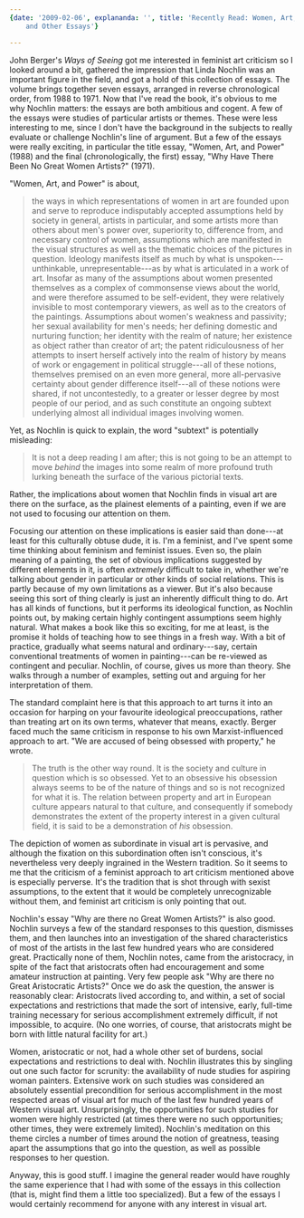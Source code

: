 ```yaml
---
{date: '2009-02-06', explananda: '', title: 'Recently Read: Women, Art, and Power
    and Other Essays'}

---
```

John Berger's <em>Ways of Seeing</em> got me interested in feminist art criticism so I looked around a bit, gathered the impression that Linda Nochlin was an important figure in the field, and got a hold of this collection of essays.  The volume brings together seven essays, arranged in reverse chronological order, from 1988 to 1971.  Now that I've read the book, it's obvious to me why Nochlin matters: the essays are both ambitious and cogent.  A few of the essays were studies of particular artists or themes.  These were less interesting to me, since I don't have the background in the subjects to really evaluate or challenge Nochlin's line of argument.  But a few of the essays were really exciting, in particular the title essay, "Women, Art, and Power" (1988) and the final (chronologically, the first) essay, "Why Have There Been No Great Women Artists?" (1971).

"Women, Art, and Power" is about, <blockquote>the ways in which representations of women in art are founded upon and serve to reproduce indisputably accepted assumptions held by society in general, artists in particular, and some artists more than others about men's power over, superiority to, difference from, and necessary control of women, assumptions which are manifested in the visual structures as well as the thematic choices of the pictures in question.  Ideology manifests itself as much by what is unspoken---unthinkable, unrepresentable---as by what is articulated in a work of art.  Insofar as many of the assumptions about women presented themselves as a complex of commonsense views about the world, and were therefore assumed to be self-evident, they were relatively invisible to most contemporary viewers, as well as to the creators of the paintings.  Assumptions about women's weakness and passivity; her sexual availability for men's needs; her defining domestic and nurturing function; her identity with the realm of nature; her existence as object rather than creator of art; the patent ridiculousness of her attempts to insert herself actively into the realm of history by means of work or engagement in political struggle---all of these notions, themselves premised on an even more general, more all-pervasive certainty about gender difference itself---all of these notions were shared, if not uncontestedly, to a greater or lesser degree by most people of our period, and as such constitute an ongoing subtext underlying almost all individual images involving women.</blockquote>
Yet, as Nochlin is quick to explain, the word "subtext" is potentially misleading: <blockquote>It is not a deep reading I am after; this is not going to be an attempt to move <em>behind</em> the images into some realm of more profound truth lurking beneath the surface of the various pictorial texts.</blockquote>Rather, the implications about women that Nochlin finds in visual art are there on the surface, as the plainest elements of a painting, even if we are not used to focusing our attention on them.  

Focusing our attention on these implications is easier said than done---at least for this culturally obtuse dude, it is.  I'm a feminist, and I've spent some time thinking about feminism and feminist issues.  Even so, the plain meaning of a painting, the set of obvious implications suggested by different elements in it, is often <em>extremely</em> difficult to take in, whether we're talking about gender in particular or other kinds of social relations.  This is partly because of my own limitations as a viewer.  But it's also because seeing this sort of thing clearly is just an inherently difficult thing to do.  Art has all kinds of functions, but it performs its ideological function, as Nochlin points out, by making certain highly contingent assumptions seem highly natural.  What makes a book like this so exciting, for me at least, is the promise it holds of teaching how to see things in a fresh way.  With a bit of practice, gradually what seems natural and ordinary---say, certain conventional treatments of women in painting---can be re-viewed as contingent and peculiar.  Nochlin, of course, gives us more than theory.  She walks through a number of examples, setting out and arguing for her interpretation of them.  

The standard complaint here is that this approach to art turns it into an occasion for harping on your favourite ideological preoccupations, rather than treating art on its own terms, whatever that means, exactly.  Berger faced much the same criticism in response to his own Marxist-influenced approach to art.  "We are accused of being obsessed with property," he wrote.  
<blockquote>The truth is the other way round.  It is the society and culture in question which is so obsessed.  Yet to an obsessive his obsession always seems to be of the nature of things and so is not recognized for what it is.  The relation between property and art in European culture appears natural to that culture, and consequently if somebody demonstrates the extent of the property interest in a given cultural field, it is said to be a demonstration of <em>his</em> obsession.</blockquote>
The depiction of women as subordinate in visual art is pervasive, and although the fixation on this subordination often isn't conscious, it's nevertheless very deeply ingrained in the Western tradition.  So it seems to me that the criticism of a feminist approach to art criticism mentioned above is especially perverse.  It's the tradition that is shot through with sexist assumptions, to the extent that it would be completely unrecognizable without them, and feminist art criticism is only pointing that out.   

Nochlin's essay "Why are there no Great Women Artists?" is also good.  Nochlin surveys a few of the standard responses to this question, dismisses them, and then launches into an investigation of the shared characteristics of most of the artists in the last few hundred years who are considered great.  Practically none of them, Nochlin notes, came from the aristocracy, in spite of the fact that aristocrats often had encouragement and some amateur instruction at painting.  Very few people ask "Why are there no Great Aristocratic Artists?"  Once we do ask the question, the answer is reasonably clear: Aristocrats lived according to, and within, a set of social expectations and restrictions that made the sort of intensive, early, full-time training necessary for serious accomplishment extremely difficult, if not impossible, to acquire.  (No one worries, of course, that aristocrats might be born with little natural facility for art.)  

Women, aristocratic or not, had a whole other set of burdens, social expectations and restrictions to deal with.  Nochlin illustrates this by singling out one such factor for scrunity: the availability of nude studies for aspiring woman painters.  Extensive work on such studies was considered an absolutely essential precondition for serious accomplishment in the most respected areas of visual art for much of the last few hundred years of Western visual art.  Unsurprisingly, the opportunities for such studies for women were highly restricted (at times there were no such opportunities; other times, they were extremely limited).  Nochlin's meditation on this theme circles a number of times around the notion of greatness, teasing apart the assumptions that go into the question, as well as possible responses to her question.

Anyway, this is good stuff.  I imagine the general reader would have roughly the same experience that I had with some of the essays in this collection (that is, might find them a little too specialized).  But a few of the essays I would certainly recommend for anyone with any interest in visual art.

